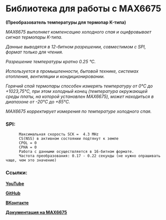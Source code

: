 # Библиотека для работы с MAX6675 
**(Преобразователь температуры для термопар K-типа)**

*MAX6675 выполняет компенсацию холодного спая и оцифровывает сигнал термопары K-типа.*

*Данные выводятся в 12-битном разрешении, совместимом с SPI, формат только для чтения.*

*Разрешение температуры кратно 0.25 °С.*

*Используется в промышленности, бытовой технике, системах отопления, вентиляции и кондиционировании.*

*Горячий спай термопары способен измерять температуру от 0°C до +1023,75°C, при этом
  холодный конец (температура окружающей среды платы, на которой установлен MAX6675),
  может находиться в диапазоне от -20°C до +85°C.*
  
 *MAX6675 корректирует измерения по температуре холодного спая.*
 
###  SPI: 
          Максимальная скорость SCK =  4.3 MHz
          CS(NSS) в активном состоянии подтянут к земле
          CPOL = 0
          CPHA = 0
          Работа с данными осуществляется в 16-битном формате.
          Частота преобразования: 0.17 - 0.22 секунды (не нужно опрашивать чаще, чем это значение)
 

### Ссылки:
  **[YouTube](https://www.youtube.com/channel/UCzZKTNVpcMSALU57G1THoVw)**
  
  **[GitHub](https://github.com/Solderingironspb)**  
  
  **[ВКонтакте](https://vk.com/solderingiron.stm32)** 
  
  **[Документация на MAX6675](https://github.com/Solderingironspb/MAX6675_lib/blob/main/MAX6675.pdf)**  
